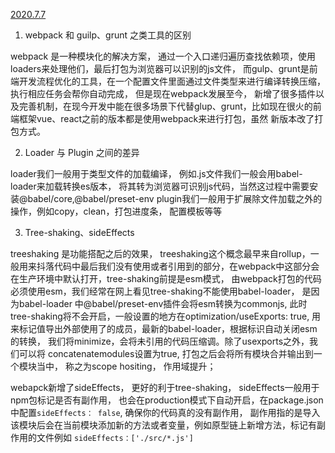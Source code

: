 [2020.7.7](https://shimo.im/docs/dgqw9GVGkDyqwY9J/read)


1. webpack 和 guilp、grunt 之类工具的区别

  webpack 是一种模块化的解决方案， 通过一个入口递归遍历查找依赖项，使用loaders来处理他们，最后打包为浏览器可以识别的js文件，
  而gulp、grunt是前端开发流程优化的工具，在一个配置文件里面通过文件类型来进行编译转换压缩，执行相应任务会帮你自动完成， 但是现在webpack发展至今，
  新增了很多插件以及完善机制，在现今开发中能在很多场景下代替glup、grunt，比如现在很火的前端框架vue、react之前的版本都是使用webpack来进行打包，虽然
  新版本改了打包方式。

2. Loader 与 Plugin 之间的差异

  loader我们一般用于类型文件的加载编译， 例如.js文件我们一般会用babel-loader来加载转换es版本， 将其转为浏览器可识别js代码，当然这过程中需要安装@babel/core,@babel/preset-env
  plugin我们一般用于扩展除文件加载之外的操作，例如copy，clean，打包进度条， 配置模板等等

3. Tree-shaking、sideEffects

  treeshaking 是功能搭配之后的效果，
  treeshaking这个概念最早来自rollup，一般用来抖落代码中最后我们没有使用或者引用到的部分，在webpack中这部分会在生产环境中默认打开，tree-shaking前提是esm模式， 由webpack打包的代码必须使用esm，我们经常在网上看见tree-shaking不能使用babel-loader， 是因为babel-loader 中@babel/preset-env插件会将esm转换为commonjs, 此时tree-shaking将不会开启，一般设置的地方在optimization/useExports: true, 用来标记值导出外部使用了的成员，最新的babel-loader，根据标识自动关闭esm的转换， 我们将minimize，会将未引用的代码压缩调。除了usexports之外，我们可以将
  concatenatemodules设置为true, 打包之后会将所有模块合并输出到一个模块当中， 称之为scope hositing， 作用域提升；


  webapck新增了sideEffects， 更好的利于tree-shaking， sideEffects一般用于npm包标记是否有副作用， 也会在production模式下自动开启，在package.json 中配置`sideEffects： false`,
  确保你的代码真的没有副作用， 副作用指的是导入该模块后会在当前模块添加新的方法或者变量，例如原型链上新增方法，标记有副作用的文件例如 `sideEffects：['./src/*.js']`

